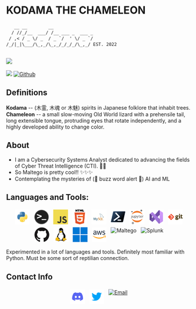 # KODAMA THE CHAMELEON
```
   __ __        __               
  / //_/__  ___/ /__ ___ _  ___ _
 / ,< / _ \/ _  / _ `/  ' \/ _ `/
/_/|_|\___/\_,_/\_,_/_/_/_/\_,_/ EST. 2022
 
```
<img src="/pics/kodamaChameleon.gif" width="300">  

![](https://visitor-badge.laobi.icu/badge?page_id=kodamaChameleon.kodamaChameleon) [![Github](https://img.shields.io/github/followers/kodamaChameleon?label=Follow&style=social)](https://github.com/kodamaChameleon)

Definitions
------------
**Kodama** -- (木霊, 木魂 or 木魅) spirits in Japanese folklore that inhabit trees.  
**Chameleon** -- a small slow-moving Old World lizard with a prehensile tail, long extensible tongue, protruding eyes that rotate independently, and a highly developed ability to change color.

About
------------
- I am a Cybersecurity Systems Analyst dedicated to advancing the fields of Cyber Threat Intelligence (CTI). 🕵️‍♂️
- So Maltego is pretty cool!! ✨✨✨
- Contemplating the mysteries of (🚨 buzz word alert 🚨) AI and ML

Languages and Tools:
------------
<p align="center">
   <img src="https://raw.githubusercontent.com/github/explore/80688e429a7d4ef2fca1e82350fe8e3517d3494d/topics/python/python.png" alt="Python" height="40" style="vertical-align:top; margin:4px">
   <img src="https://raw.githubusercontent.com/github/explore/d92924b1d925bb134e308bd29c9de6c302ed3beb/topics/terminal/terminal.png" alt="Terminal" height="40" style="vertical-align:top; margin:4px">
   <img src="https://raw.githubusercontent.com/github/explore/80688e429a7d4ef2fca1e82350fe8e3517d3494d/topics/javascript/javascript.png" alt="javascript" height="40" style="vertical-align:top; margin:4px">
   <img src="https://raw.githubusercontent.com/github/explore/80688e429a7d4ef2fca1e82350fe8e3517d3494d/topics/html/html.png" alt="html" height="40" style="vertical-align:top; margin:4px">
   <img src="https://raw.githubusercontent.com/github/explore/80688e429a7d4ef2fca1e82350fe8e3517d3494d/topics/mysql/mysql.png" alt="MySQL" height="40" style="vertical-align:top; margin:4px">
   <img src="https://raw.githubusercontent.com/github/explore/80688e429a7d4ef2fca1e82350fe8e3517d3494d/topics/powershell/powershell.png" alt="PowerShell" height="40" style="vertical-align:top; margin:4px">
   <img src="https://raw.githubusercontent.com/github/explore/a4691f04ff219c1c2aa02fc61fda41aa43f1459a/topics/jupyter-notebook/jupyter-notebook.png" alt="Jupyter Notebooks" height="40" style="vertical-align:top; margin:4px">
   <img src="https://raw.githubusercontent.com/github/explore/86c1bd6b4584404882313005cbd1c213cacb16d8/topics/visual-studio/visual-studio.png" alt="Visual Studio" height="40" style="vertical-align:top; margin:4px">
   <img src="https://raw.githubusercontent.com/github/explore/80688e429a7d4ef2fca1e82350fe8e3517d3494d/topics/git/git.png" alt="Git" height="40" style="vertical-align:top; margin:4px">
   <img src="https://raw.githubusercontent.com/github/explore/78df643247d429f6cc873026c0622819ad797942/topics/github/github.png" alt="GitHub" height="40" style="vertical-align:top; margin:4px">
   <img src="https://raw.githubusercontent.com/github/explore/80688e429a7d4ef2fca1e82350fe8e3517d3494d/topics/linux/linux.png" alt="Linux" height="40" style="vertical-align:top; margin:4px">
   <img src="https://raw.githubusercontent.com/github/explore/379d49236d826364be968345e0a085d044108cff/topics/windows/windows.png" alt="Windows" height="40" style="vertical-align:top; margin:4px">
   <img src="https://raw.githubusercontent.com/github/explore/fbceb94436312b6dacde68d122a5b9c7d11f9524/topics/aws/aws.png" alt="AWS" height="40" style="vertical-align:top; margin:4px">
   <img src="https://www.maltego.com/img/maltego-logo/Maltego-Logo-Compact-Greyblue.svg" alt="Maltego" height="40" style="vertical-align:top; margin:4px">
   <img src="https://www.splunk.com/content/dam/splunk2/images/social/D2E-social.jpg" alt="Splunk" height="40" style="vertical-align:top; margin:4px">
</p>
Experimented in a lot of languages and tools. Definitely most familiar with Python. Must be some sort of reptilian connection.

Contact Info
------------
<p align="center">
<a href="https://discord.gg/D59w9g6Ptr"><img src="https://raw.githubusercontent.com/github/explore/2a3ce46f963399611d8e2054bb0ce9a4b539296a/topics/discord/discord.png" alt="Discord" height="40" style="vertical-align:top; margin:4px"></a>
<a href="https://twitter.com/kodamaChameleon"><img src="https://raw.githubusercontent.com/github/explore/80688e429a7d4ef2fca1e82350fe8e3517d3494d/topics/twitter/twitter.png" alt="Twitter" height="40" style="vertical-align:top; margin:4px"></a>
<a href="mailto:contact@kodamachameleon.com"><img src="https://img.icons8.com/?size=2x&id=12580&format=png" alt="Email" height="40" style="vertical-align:top; margin:4px"></a>
</p>
